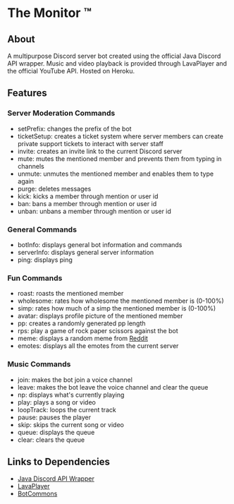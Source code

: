 # The Monitor ™

## About
A multipurpose Discord server bot created using the official Java Discord API wrapper. Music and video playback is provided through LavaPlayer and the official YouTube API. Hosted on Heroku.

## Features

### Server Moderation Commands

* setPrefix: changes the prefix of the bot
* ticketSetup: creates a ticket system where server members can create private support tickets to interact with server staff
* invite: creates an invite link to the current Discord server
* mute: mutes the mentioned member and prevents them from typing in channels
* unmute: unmutes the mentioned member and enables them to type again
* purge: deletes messages 
* kick: kicks a member through mention or user id
* ban: bans a member through mention or user id
* unban: unbans a member through mention or user id
  
### General Commands

* botInfo: displays general bot information and commands 
* serverInfo: displays general server information
* ping: displays ping

### Fun Commands

* roast: roasts the mentioned member 
* wholesome: rates how wholesome the mentioned member is (0-100%)
* simp: rates how much of a simp the mentioned member is (0-100%)
* avatar: displays profile picture of the mentioned member 
* pp: creates a randomly generated pp length 
* rps: play a game of rock paper scissors against the bot
* meme: displays a random meme from [Reddit](https://www.reddit.com/r/memes)
* emotes: displays all the emotes from the current server
  
### Music Commands

* join: makes the bot join a voice channel
* leave: makes the bot leave the voice channel and clear the queue
* np: displays what's currently playing
* play: plays a song or video 
* loopTrack: loops the current track 
* pause: pauses the player 
* skip: skips the current song or video 
* queue: displays the queue 
* clear: clears the queue
  
## Links to Dependencies

* [Java Discord API Wrapper](https://github.com/DV8FromTheWorld/JDA) 
* [LavaPlayer](https://github.com/sedmelluq/lavaplayer)
* [BotCommons](https://github.com/duncte123/botCommons)